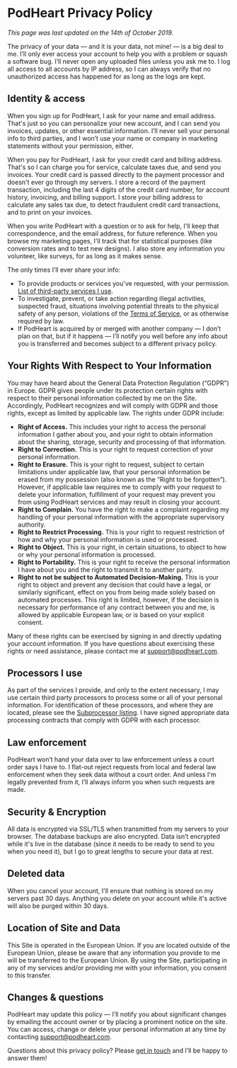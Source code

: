 # PodHeart Privacy Policy

*This page was last updated on the 14th of October 2019.*

The privacy of your data — and it is your data, not mine! — is a big deal to me. I’ll only ever access your account to help you with a problem or squash a software bug. I’ll never open any uploaded files unless you ask me to. I log all access to all accounts by IP address, so I can always verify that no unauthorized access has happened for as long as the logs are kept.

## Identity & access

When you sign up for PodHeart, I ask for your name and email address. That's just so you can personalize your new account, and I can send you invoices, updates, or other essential information. I’ll never sell your personal info to third parties, and I won’t use your name or company in marketing statements without your permission, either.

When you pay for PodHeart, I ask for your credit card and billing address. That's so I can charge you for service, calculate taxes due, and send you invoices. Your credit card is passed directly to the payment processor and doesn't ever go through my servers. I store a record of the payment transaction, including the last 4 digits of the credit card number, for account history, invoicing, and billing support. I store your billing address to calculate any sales tax due, to detect fraudulent credit card transactions, and to print on your invoices.

When you write PodHeart with a question or to ask for help, I'll keep that correspondence, and the email address, for future reference. When you browse my marketing pages, I'll track that for statistical purposes (like conversion rates and to test new designs). I also store any information you volunteer, like surveys, for as long as it makes sense.

The only times I’ll ever share your info:

* To provide products or services you've requested, with your permission. [List of third-party services I use](/privacy/subprocessors.md).
* To investigate, prevent, or take action regarding illegal activities, suspected fraud, situations involving potential threats to the physical safety of any person, violations of the [Terms of Service](/terms.md), or as otherwise required by law.
* If PodHeart is acquired by or merged with another company — I don’t plan on that, but if it happens — I’ll notify you well before any info about you is transferred and becomes subject to a different privacy policy.

## Your Rights With Respect to Your Information

You may have heard about the General Data Protection Regulation (“GDPR”) in Europe. GDPR gives people under its protection certain rights with respect to their personal information collected by me on the Site. Accordingly, PodHeart recognizes and will comply with GDPR and those rights, except as limited by applicable law. The rights under GDPR include:

* **Right of Access.** This includes your right to access the personal information I gather about you, and your right to obtain information about the sharing, storage, security and processing of that information.
* **Right to Correction.** This is your right to request correction of your personal information.
* **Right to Erasure.** This is your right to request, subject to certain limitations under applicable law, that your personal information be erased from my possession (also known as the “Right to be forgotten”).  However, if applicable law requires me to comply with your request to delete your information, fulfillment of your request may prevent you from using PodHeart services and may result in closing your account.
* **Right to Complain.** You have the right to make a complaint regarding my handling of your personal information with the appropriate supervisory authority.
* **Right to Restrict Processing.** This is your right to request restriction of how and why your personal information is used or processed.
* **Right to Object.** This is your right, in certain situations, to object to how or why your personal information is processed.
* **Right to Portability.** This is your right to receive the personal information I have about you and the right to transmit it to another party.
* **Right to not be subject to Automated Decision-Making.** This is your right to object and prevent any decision that could have a legal, or similarly significant, effect on you from being made solely based on automated processes. This right is limited, however, if the decision is necessary for performance of any contract between you and me, is allowed by applicable European law, or is based on your explicit consent.

Many of these rights can be exercised by signing in and directly updating your account information. If you have questions about exercising these rights or need assistance, please contact me at [support@podheart.com](mailto:support@podheart.com).

## Processors I use

As part of the services I provide, and only to the extent necessary, I may use certain third party processors to process some or all of your personal information. For identification of these processors, and where they are located, please see the [Subprocessor listing](/privacy/subprocessors.md). I have signed appropriate data processing contracts that comply with GDPR with each processor.

## Law enforcement

PodHeart won’t hand your data over to law enforcement unless a court order says I have to. I flat-out reject requests from local and federal law enforcement when they seek data without a court order. And unless I'm legally prevented from it, I’ll always inform you when such requests are made.

## Security & Encryption

All data is encrypted via SSL/TLS when transmitted from my servers to your browser. The database backups are also encrypted. Data isn’t encrypted while it's live in the database (since it needs to be ready to send to you when you need it), but I go to great lengths to secure your data at rest.

## Deleted data

When you cancel your account, I'll ensure that nothing is stored on my servers past 30 days. Anything you delete on your account while it's active will also be purged within 30 days.

## Location of Site and Data

This Site is operated in the European Union. If you are located outside of the European Union, please be aware that any information you provide to me will be transferred to the European Union. By using the Site, participating in any of my services and/or providing me with your information, you consent to this transfer.

## Changes & questions

PodHeart may update this policy — I’ll notify you about significant changes by emailing the account owner or by placing a prominent notice on the site. You can access, change or delete your personal information at any time by contacting [support@podheart.com](mailto:support@podheart.com).

Questions about this privacy policy? Please [get in touch](mailto:support@podheart.com) and I’ll be happy to answer them!
